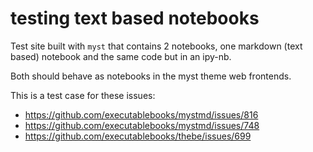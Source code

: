 # testing text based notebooks

Test site built with `myst` that contains 2 notebooks, one markdown (text based) notebook and the same code but in an ipy-nb.

Both should behave as notebooks in the myst theme web frontends.

This is a test case for these issues:

- https://github.com/executablebooks/mystmd/issues/816
- https://github.com/executablebooks/mystmd/issues/748
- https://github.com/executablebooks/thebe/issues/699
